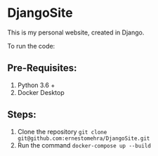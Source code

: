 # DjangoSite

This is my personal website, created in Django. 

To run the code:

## Pre-Requisites:

1. Python 3.6 +
2. Docker Desktop

## Steps:

1. Clone the repository `git clone git@github.com:ernestomehra/DjangoSite.git`
2. Run the command ```docker-compose up --build```


